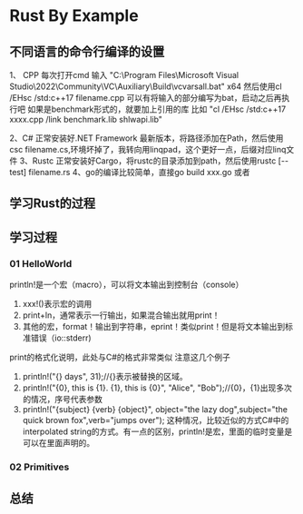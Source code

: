 # Rust By Example

## 不同语言的命令行编译的设置
1、 CPP 每次打开cmd 输入 "C:\Program Files\Microsoft Visual Studio\2022\Community\VC\Auxiliary\Build\vcvarsall.bat" x64
然后使用cl /EHsc /std:c++17 filename.cpp
可以有将输入的部分编写为bat，启动之后再执行吧
如果是benchmark形式的，就要加上引用的库 比如 
"cl /EHsc /std:c++17 xxxx.cpp /link benchmark.lib shlwapi.lib"

2、C# 正常安装好.NET Framework 最新版本，将路径添加在Path，然后使用csc filename.cs,环境坏掉了，我转向用linqpad，这个更好一点，后缀对应linq文件
3、Rustc 正常安装好Cargo，将rustc的目录添加到path，然后使用rustc [--test] filename.rs
4、go的编译比较简单，直接go build xxx.go 或者

## 学习Rust的过程
## 学习过程
### 01 HelloWorld
println!是一个宏（macro），可以将文本输出到控制台（console）
1. xxx!()表示宏的调用
2. print+ln，通常表示一行输出，如果混合输出就用print！
3. 其他的宏，format！输出到字符串，eprint！类似print！但是将文本输出到标准错误（io::stderr)

print的格式化说明，此处与C#的格式非常类似
注意这几个例子
1. println!("{} days", 31);//{}表示被替换的区域。
2. println!("{0}, this is {1}. {1}, this is {0}", "Alice", "Bob");//{0}，{1}出现多次的情况，序号代表参数
3. println!("{subject} {verb} {object}", object="the lazy dog",subject="the quick brown fox",verb="jumps over"); 这种情况，比较近似的方式C#中的interpolated string的方式。有一点的区别，println!是宏，里面的临时变量是可以在里面声明的。

### 02 Primitives
## 总结
